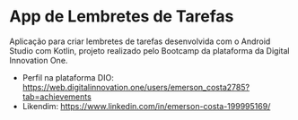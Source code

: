 # App de Lembretes de Tarefas

Aplicação para criar lembretes de tarefas desenvolvida com o Android Studio com Kotlin, projeto realizado pelo Bootcamp 
da plataforma da Digital Innovation One.

* Perfil na plataforma DIO: https://web.digitalinnovation.one/users/emerson_costa2785?tab=achievements
* Likendim: https://www.linkedin.com/in/emerson-costa-199995169/
